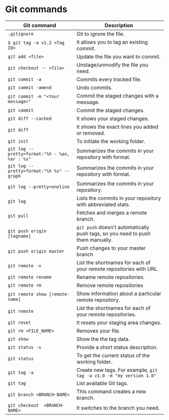 # Git commands

| Git command | Description |
|---|---|
| `.gitignore` | Git to ignore the file. |
| `$ git tag -a v1.2 <Tag ID>` | It allows you to tag an existing commit. |
| `git add <file>` | Update the file you want to commit. |
| `git checkout -- <file>` | Unstage/unmodify the file you need. |
| `git commit -a` | Commits every tracked file. |
| `git commit -amend` | Undo commits. |
| `git commit -m "<Your message>"` | Commit the staged changes with a message. |
| `git commit` | Commit the staged changes. |
| `git diff --cached` | It shows your staged changes. |
| `git diff` | It shows the exact lines you added or removed. |
| `git init` | To initiate the working folder. |
| `git log --pretty=format:"%h - %an, %ar : %s"` | Summarizes the commits in your repository with format. |
| `git log --pretty=format:"%h %s" --graph` | Summarizes the commits in your repository with format. |
| `git log --pretty=oneline` | Summarizes the commits in your repository. |
| `git log` | Lists the commits in your repository with abbreviated stats. |
| `git pull` | Fetches and merges a remote branch. |
| `git push origin [tagname]` | `git push` doesn't automatically push tags, so you need to push them manually. |
| `git push origin master` | Push changes to your master branch |
| `git remote -v` | List the shortnames for each of your remote repositories with URL. |
| `git remote rename` | Rename remote repositories. |
| `git remote rm` | Remove remote repositories |
| `git remote show [remote-name]` | Show information about a particular remote repository. |
| `git remote` | List the shortnames for each of your remote repositories. |
| `git reset` | It resets your staging area changes. |
| `git rm <FILE_NAME>` | Removes your file. |
| `git show` | Show the the tag data. |
| `git status -s` | Provide a short status description. |
| `git status` | To get the current status of the working folder. |
| `git tag -a` | Create new tags. For example, `git tag -a v1.0 -m "my version 1.0"` |
| `git tag` | List available Git tags. |
| `git branch <BRANCH-NAME>` | This command creates a new branch. |
| `git checkout  <BRANCH-NAME>` | It switches to the branch you need. |

<!-- Doing changes in the testing branch. -->